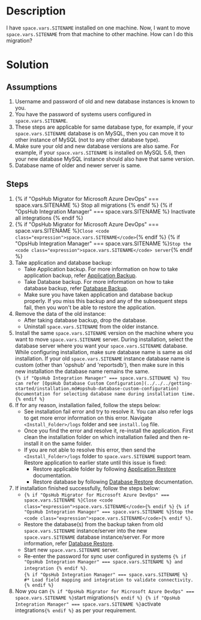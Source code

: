 # Description

I have <code class="expression">space.vars.SITENAME</code> installed on one machine. Now, I want to move <code class="expression">space.vars.SITENAME</code> from that machine to other machine. How can I do this migration?

# Solution

## Assumptions

1. Username and password of old and new database instances is known to you.  
2. You have the password of systems users configured in <code class="expression">space.vars.SITENAME</code>.  
3. These steps are applicable for same database type, for example, if your <code class="expression">space.vars.SITENAME</code> database is on MySQL, then you can move it to other instance of MySQL (not to any other database type).  
4. Make sure your old and new database versions are also same. For example, if your <code class="expression">space.vars.SITENAME</code> is installed on MySQL 5.6, then your new database MySQL instance should also have that same version.  
5. Database name of older and newer server is same.  

## Steps

1. {% if "OpsHub Migrator for Microsoft Azure DevOps" === space.vars.SITENAME %} Stop all migrations {% endif %} {% if "OpsHub Integration Manager" === space.vars.SITENAME %} Inactivate all integrations {% endif %} 
2. {% if "OpsHub Migrator for Microsoft Azure DevOps" === space.vars.SITENAME %}`Close <code class="expression">space.vars.SITENAME</code>`{% endif %} {% if "OpsHub Integration Manager" === space.vars.SITENAME %}`Stop the <code class="expression">space.vars.SITENAME</code> server`{% endif %} 
3. Take application and database backup:  
   * Take Application backup. For more information on how to take application backup, refer [Application Backup](../../../manage/upgrade/taking-application-backup.md#application-backup).  
   * Take Database backup. For more information on how to take database backup, refer [Database Backup](../../../manage/upgrade/taking-application-backup.md#database-backup).  
   * Make sure you have taken application and database backup properly. If you miss this backup and any of the subsequent steps fail, then you won't be able to restore the application.  
4. Remove the data of the old instance:  
   * After taking database backup, drop the database.  
   * Uninstall <code class="expression">space.vars.SITENAME</code> from the older instance.  
5. Install the same <code class="expression">space.vars.SITENAME</code> version on the machine where you want to move <code class="expression">space.vars.SITENAME</code> server. During installation, select the database server where you want your <code class="expression">space.vars.SITENAME</code> database. While configuring installation, make sure database name is same as old installation. If your old <code class="expression">space.vars.SITENAME</code> instance database name is custom (other than 'opshub' and 'reportsdb'), then make sure in this new installation the database name remains the same.  
   `{% if "OpsHub Integration Manager" === space.vars.SITENAME %} You can refer [OpsHub Database Custom Configuration](../../../getting-started/installation.md#opshub-database-custom-configuration) documentation for selecting database name during installation time.{% endif %}`  
6. If for any reason, installation failed, follow the steps below:  
   * See installation fail error and try to resolve it. You can also refer logs to get more error information on this error. Navigate `<Install_Folder>/logs` folder and see `install.log` file.  
   * Once you find the error and resolve it, re-install the application. First clean the installation folder on which installation failed and then re-install it on the same folder.  
   * If you are not able to resolve this error, then send the `<Install_Folder>/logs` folder to <code class="expression">space.vars.SITENAME</code> support team. Restore application to earlier state until this issue is fixed:  
     * Restore applicable folder by following [Application Restore](../../../manage/upgrade/taking-application-backup.md#application-restore) documentation.  
     * Restore database by following [Database Restore](../../../manage/upgrade/taking-application-backup.md#database-restore) documentation.  
7. If installation finished successfully, follow the steps below:  
   * `{% if "OpsHub Migrator for Microsoft Azure DevOps" === space.vars.SITENAME %}Close <code class="expression">space.vars.SITENAME</code>{% endif %}` `{% if "OpsHub Integration Manager" === space.vars.SITENAME %}Stop the <code class="expression">space.vars.SITENAME</code>{% endif %}`.  
   * Restore the database(s) from the backup taken from old <code class="expression">space.vars.SITENAME</code> instance/server into the new <code class="expression">space.vars.SITENAME</code> database instance/server. For more information, refer [Database Restore](../../../manage/upgrade/taking-application-backup.md#database-restore).  
   * Start new <code class="expression">space.vars.SITENAME</code> server.  
   * Re-enter the password for sync user configured in systems `{% if "OpsHub Integration Manager" === space.vars.SITENAME %} and integration {% endif %}`.  
   `{% if "OpsHub Integration Manager" === space.vars.SITENAME %} #* Load field mapping and integration to validate connectivity.{% endif %}`  
8. Now you can `{% if "OpsHub Migrator for Microsoft Azure DevOps" === space.vars.SITENAME %}`start migrations`{% endif %} {% if "OpsHub Integration Manager" === space.vars.SITENAME %}`activate integrations`{% endif %}` as per your requirement.
